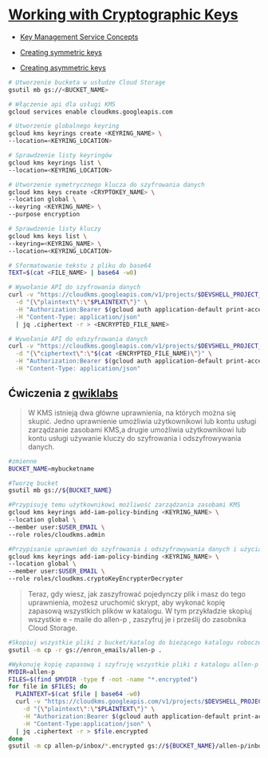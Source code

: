 # [Working with Cryptographic Keys](https://szkolachmury.pl/google-cloud-platform-droga-architekta/tydzien-4-cloud-identity-and-access-management/working-with-cryptographic-keys-hands-on/)

* [Key Management Service Concepts](https://cloud.google.com/kms/docs/concepts)

* [Creating symmetric keys](https://cloud.google.com/kms/docs/creating-keys)

* [Creating asymmetric keys](https://cloud.google.com/kms/docs/creating-asymmetric-keys)

```bash
# Utworzenie bucketa w usłudze Cloud Storage
gsutil mb gs://<BUCKET_NAME>

# Włączenie api dla usługi KMS
gcloud services enable cloudkms.googleapis.com

# Utworzenie globalnego keyring
gcloud kms keyrings create <KEYRING_NAME> \
--location=<KEYRING_LOCATION>

# Sprawdzenie listy keyringów
gcloud kms keyrings list \
--location=<KEYRING_LOCATION>

# Utworzenie symetrycznego klucza do szyfrowania danych
gcloud kms keys create <CRYPTOKEY_NAME> \
--location global \
--keyring <KEYRING_NAME> \
--purpose encryption

# Sprawdzenie listy kluczy
gcloud kms keys list \
--keyring=<KEYRING_NAME> \
--location=<KEYRING_LOCATION>

# Sformatowanie tekstu z pliku do base64
TEXT=$(cat <FILE_NAME> | base64 -w0)

# Wywołanie API do szyfrowania danych
curl -v "https://cloudkms.googleapis.com/v1/projects/$DEVSHELL_PROJECT_ID/locations/global/keyRings/$KEYRING_NAME/cryptoKeys/$CRYPTOKEY_NAME:encrypt" \
  -d "{\"plaintext\":\"$PLAINTEXT\"}" \
  -H "Authorization:Bearer $(gcloud auth application-default print-access-token)"\
  -H "Content-Type: application/json"
  | jq .ciphertext -r > <ENCRYPTED_FILE_NAME>

# Wywołanie API do odszyfrowania danych
curl -v "https://cloudkms.googleapis.com/v1/projects/$DEVSHELL_PROJECT_ID/locations/global/keyRings/$KEYRING_NAME/cryptoKeys/$CRYPTOKEY_NAME:decrypt" \
  -d "{\"ciphertext\":\"$(cat <ENCRYPTED_FILE_NAME)\"}" \
  -H "Authorization:Bearer $(gcloud auth application-default print-access-token)"\
  -H "Content-Type: application/json"
```
## Ćwiczenia z [qwiklabs](https://www.qwiklabs.com/)
>W KMS istnieją dwa główne uprawnienia, na których można się skupić. Jedno uprawnienie umożliwia użytkownikowi lub kontu usługi zarządzanie zasobami KMS,a drugie umożliwia użytkownikowi lub kontu usługi używanie kluczy do szyfrowania i odszyfrowywania danych.

```bash
#zmienne
BUCKET_NAME=mybucketname

#Tworzę bucket
gsutil mb gs://${BUCKET_NAME}

#Przypisuję temu użytkownikowi możliwość zarządzania zasobami KMS
gcloud kms keyrings add-iam-policy-binding <KEYRING_NAME> \
--location global \
--member user:$USER_EMAIL \
--role roles/cloudkms.admin

#Przypisanie uprawnień do szyfrowania i odszyfrowywania danych i użycia dowolnego klucza CryptoKey w utworzonym KeyRingu
gcloud kms keyrings add-iam-policy-binding <KEYRING_NAME> \
--location global \
--member user:$USER_EMAIL \
--role roles/cloudkms.cryptoKeyEncrypterDecrypter
```
>Teraz, gdy wiesz, jak zaszyfrować pojedynczy plik i masz do tego uprawnienia, możesz uruchomić skrypt, aby wykonać kopię zapasową wszystkich plików w katalogu. W tym przykładzie skopiuj wszystkie e - maile do allen-p , zaszyfruj je i prześlij do zasobnika Cloud Storage.

```bash
#Skopiuj wszystkie pliki z bucket/katalog do bieżącego katalogu roboczego
gsutil -m cp -r gs://enron_emails/allen-p .

#Wykonuję kopię zapasową i szyfruję wszystkie pliki z katalogu allen-p w swoim zasobniku Cloud Storage
MYDIR=allen-p
FILES=$(find $MYDIR -type f -not -name "*.encrypted")
for file in $FILES; do
  PLAINTEXT=$(cat $file | base64 -w0)
  curl -v "https://cloudkms.googleapis.com/v1/projects/$DEVSHELL_PROJECT_ID/locations/global/keyRings/$KEYRING_NAME/cryptoKeys/$CRYPTOKEY_NAME:encrypt" \
    -d "{\"plaintext\":\"$PLAINTEXT\"}" \
    -H "Authorization:Bearer $(gcloud auth application-default print-access-token)" \
    -H "Content-Type:application/json" \
  | jq .ciphertext -r > $file.encrypted
done
gsutil -m cp allen-p/inbox/*.encrypted gs://${BUCKET_NAME}/allen-p/inbox
```